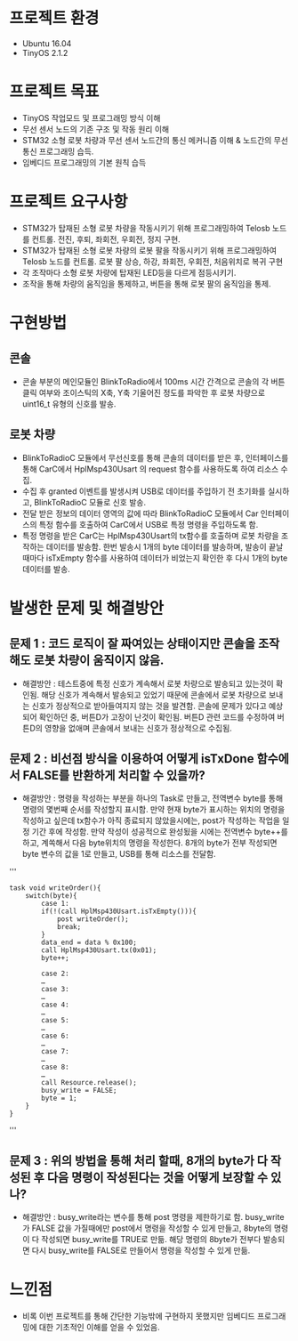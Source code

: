 # 프로젝트 환경
 - Ubuntu 16.04
 - TinyOS 2.1.2

# 프로젝트 목표
 -	TinyOS 작업모드 및 프로그래밍 방식 이해
 -	무선 센서 노드의 기존 구조 및 작동 원리 이해
 -	STM32 소형 로봇 차량과 무선 센서 노드간의 통신 메커니즘 이해 & 노드간의 무선 통신 프로그래밍 습득.
 -	임베디드 프로그래밍의 기본 원칙 습득

# 프로젝트 요구사항
 -	STM32가 탑재된 소형 로봇 차량을 작동시키기 위해 프로그래밍하여 Telosb 노드를 컨트롤. 전진, 후퇴, 좌회전, 우회전, 정지 구현.
 -	STM32가 탑재된 소형 로봇 차량의 로봇 팔을 작동시키기 위해 프로그래밍하여 Telosb 노드를 컨트롤. 로봇 팔 상승, 하강, 좌회전, 우회전, 처음위치로 복귀 구현
 -	각 조작마다 소형 로봇 차량에 탑재된 LED등을 다르게 점등시키기.
 -	 조작을 통해 차량의 움직임을 통제하고, 버튼을 통해 로봇 팔의 움직임을 통제.

# 구현방법
 ## 콘솔
  - 콘솔 부분의 메인모듈인 BlinkToRadio에서 100ms 시간 간격으로 콘솔의 각 버튼 클릭 여부와 조이스틱의 X축, Y축 기울어진 정도를 파악한 후 로봇 차량으로 uint16_t 유형의 신호를 발송.
 ## 로봇 차량
  - BlinkToRadioC 모듈에서 무선신호를 통해 콘솔의 데이터를 받은 후, 인터페이스를 통해 CarC에서 HplMsp430Usart 의 request 함수를 사용하도록 하여 리소스 수집.
  - 수집 후 granted 이벤트를 발생시켜 USB로 데이터를 주입하기 전 초기화를 실시하고, BlinkToRadioC 모듈로 신호 발송.
  - 전달 받은 정보의 데이터 영역의 값에 따라 BlinkToRadioC 모듈에서 Car 인터페이스의 특정 함수를 호출하여 CarC에서 USB로 특정 명령을 주입하도록 함.
  - 특정 명령을 받은 CarC는 HplMsp430Usart의 tx함수를 호출하며 로봇 차량을 조작하는 데이터를 발송함. 한번 발송시 1개의 byte 데이터를 발송하며, 발송이 끝날때마다 isTxEmpty 함수를 사용하여 데이터가 비었는지 확인한 후 다시 1개의 byte 데이터를 발송.

# 발생한 문제 및 해결방안
## 문제 1 : 코드 로직이 잘 짜여있는 상태이지만 콘솔을 조작해도 로봇 차량이 움직이지 않음.
 - 해결방안 : 테스트중에 특정 신호가 계속해서 로봇 차량으로 발송되고 있는것이 확인됨. 해당 신호가 계속해서 발송되고 있었기 때문에 콘솔에서 로봇 차량으로 보내는 신호가 정상적으로 받아들여지지 않는 것을 발견함. 콘솔에 문제가 있다고 예상되어 확인하던 중, 버튼D가 고장이 난것이 확인됨. 버튼D 관련 코드를 수정하여 버튼D의 영향을 없애며 콘솔에서 보내는 신호가 정상적으로 수집됨.
 ## 문제 2 : 비선점 방식을 이용하여 어떻게 isTxDone 함수에서 FALSE를 반환하게 처리할 수 있을까?
  - 해결방안 : 명령을 작성하는 부분을 하나의 Task로 만들고, 전역변수 byte를 통해 명령의 몇번째 순서를 작성할지 표시함. 만약 현재 byte가 표시하는 위치의 명령을 작성하고 싶은데 tx함수가 아직 종료되지 않았을시에는, post가 작성하는 작업을 일정 기간 후에 작성함. 만약 작성이 성공적으로 완성됬을 시에는 전역변수 byte++를 하고, 계쏙해서 다음 byte위치의 명령을 작성한다. 8개의 byte가 전부 작성되면 byte 변수의 값을 1로 만들고, USB를 통해 리소스를 전달함.


'''

	task void writeOrder(){
		switch(byte){
			case 1:
			if(!(call HplMsp430Usart.isTxEmpty())){
				post writeOrder();
				break;
			}
			data_end = data % 0x100;
			call HplMsp430Usart.tx(0x01);
			byte++;
        
			case 2:
			…
			case 3:
			…
			case 4:
			…
			case 5:
			…
			case 6:
			…
			case 7:
			…
			case 8:
			…
			call Resource.release();
			busy_write = FALSE;
			byte = 1;
		}
	}
'''

## 문제 3 : 위의 방법을 통해 처리 할때, 8개의 byte가 다 작성된 후 다음 명령이 작성된다는 것을 어떻게 보장할 수 있나?
 - 해결방안 : busy_write라는 변수를 통해 post 명령을 제한하기로 함. busy_write가 FALSE 값을 가질때에만 post에서 명령을 작성할 수 있게 만들고, 8byte의 명령이 다 작성되면 busy_write를 TRUE로 만듦. 해당 명령의 8byte가 전부다 발송되면 다시 busy_write를 FALSE로 만들어서 명령을 작성할 수 있게 만듦.
 

# 느낀점
 - 비록 이번 프로젝트를 통해 간단한 기능밖에 구현하지 못했지만 임베디드 프로그래밍에 대한 기초적인 이해를 얻을 수 있었음.
